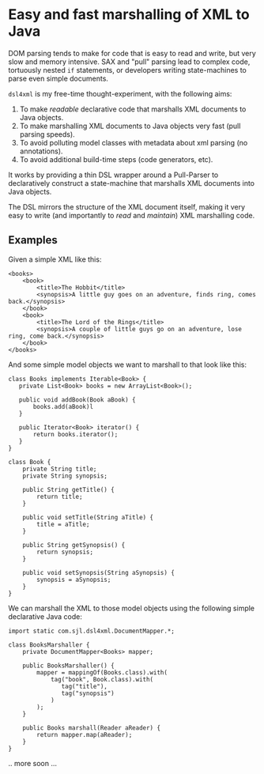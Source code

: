 # Easy and fast marshalling of XML to Java

DOM parsing tends to make for code that is easy to read and write, but very slow and memory intensive. SAX and "pull" parsing lead to complex code, tortuously nested `if` statements, or developers writing state-machines to parse even simple documents.

`dsl4xml` is my free-time thought-experiment, with the following aims:

1. To make _readable_ declarative code that marshalls XML documents to Java objects.
2. To make marshalling XML documents to Java objects very fast (pull parsing speeds).
3. To avoid polluting model classes with metadata about xml parsing (no annotations).
4. To avoid additional build-time steps (code generators, etc).

It works by providing a thin DSL wrapper around a Pull-Parser to declaratively construct a state-machine that marshalls XML documents into Java objects. 

The DSL mirrors the structure of the XML document itself, making it very easy to write (and importantly to _read_ and _maintain_) XML marshalling code.

## Examples

Given a simple XML like this:

	<books>
	    <book>
	        <title>The Hobbit</title>
	        <synopsis>A little guy goes on an adventure, finds ring, comes back.</synopsis>
	    </book>
	    <book>
	        <title>The Lord of the Rings</title>
	        <synopsis>A couple of little guys go on an adventure, lose ring, come back.</synopsis>
	    </book>
	</books>

And some simple model objects we want to marshall to that look like this:

    class Books implements Iterable<Book> {
       private List<Book> books = new ArrayList<Book>();
       
       public void addBook(Book aBook) {
           books.add(aBook)l
       }
       
       public Iterator<Book> iterator() {
           return books.iterator();
       }
    }
    
    class Book {
    	private String title;
    	private String synopsis;
    	
    	public String getTitle() {
    	    return title;
    	}
    	
    	public void setTitle(String aTitle) {
    	    title = aTitle;
    	}
    	
    	public String getSynopsis() {
    	    return synopsis;
    	}
    	
    	public void setSynopsis(String aSynopsis) {
    	    synopsis = aSynopsis;
    	}
    }

We can marshall the XML to those model objects using the following simple declarative Java code:

    import static com.sjl.dsl4xml.DocumentMapper.*;

    class BooksMarshaller {
	    private DocumentMapper<Books> mapper;

	    public BooksMarshaller() {
	        mapper = mappingOf(Books.class).with(
		        tag("book", Book.class).with(
	               tag("title"),
	               tag("synopsis")
			    )
		    );
	    }

        public Books marshall(Reader aReader) {
            return mapper.map(aReader);
	    }
	}
	
.. more soon ...
